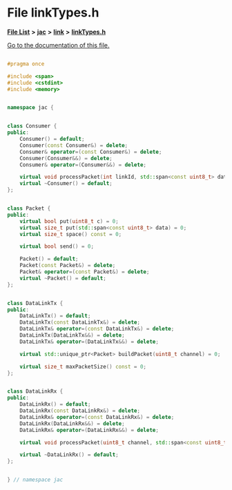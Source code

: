 
# File linkTypes.h

[**File List**](files.md) **>** [**jac**](dir_256037ad7d0c306238e2bc4f945d341d.md) **>** [**link**](dir_c1e6982d0168263bc2c86cc40d5c26c8.md) **>** [**linkTypes.h**](linkTypes_8h.md)

[Go to the documentation of this file.](linkTypes_8h.md) 

```C++

#pragma once

#include <span>
#include <cstdint>
#include <memory>


namespace jac {


class Consumer {
public:
    Consumer() = default;
    Consumer(const Consumer&) = delete;
    Consumer& operator=(const Consumer&) = delete;
    Consumer(Consumer&&) = delete;
    Consumer& operator=(Consumer&&) = delete;

    virtual void processPacket(int linkId, std::span<const uint8_t> data) = 0;
    virtual ~Consumer() = default;
};


class Packet {
public:
    virtual bool put(uint8_t c) = 0;
    virtual size_t put(std::span<const uint8_t> data) = 0;
    virtual size_t space() const = 0;

    virtual bool send() = 0;

    Packet() = default;
    Packet(const Packet&) = delete;
    Packet& operator=(const Packet&) = delete;
    virtual ~Packet() = default;
};


class DataLinkTx {
public:
    DataLinkTx() = default;
    DataLinkTx(const DataLinkTx&) = delete;
    DataLinkTx& operator=(const DataLinkTx&) = delete;
    DataLinkTx(DataLinkTx&&) = delete;
    DataLinkTx& operator=(DataLinkTx&&) = delete;

    virtual std::unique_ptr<Packet> buildPacket(uint8_t channel) = 0;

    virtual size_t maxPacketSize() const = 0;
};


class DataLinkRx {
public:
    DataLinkRx() = default;
    DataLinkRx(const DataLinkRx&) = delete;
    DataLinkRx& operator=(const DataLinkRx&) = delete;
    DataLinkRx(DataLinkRx&&) = delete;
    DataLinkRx& operator=(DataLinkRx&&) = delete;

    virtual void processPacket(uint8_t channel, std::span<const uint8_t> data) = 0;

    virtual ~DataLinkRx() = default;
};


} // namespace jac

```